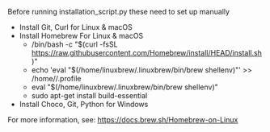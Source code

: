 Before running installation_script.py these need to set up manually

- Install Git, Curl for Linux & macOS
- Install Homebrew For Linux & macOS
  - /bin/bash -c "$(curl -fsSL https://raw.githubusercontent.com/Homebrew/install/HEAD/install.sh)"
  - echo 'eval "$(/home/linuxbrew/.linuxbrew/bin/brew shellenv)"' >> /home/<username>/.profile
  - eval "$(/home/linuxbrew/.linuxbrew/bin/brew shellenv)"
  - sudo apt-get install build-essential
- Install Choco, Git, Python for Windows


For more information, see:
https://docs.brew.sh/Homebrew-on-Linux
